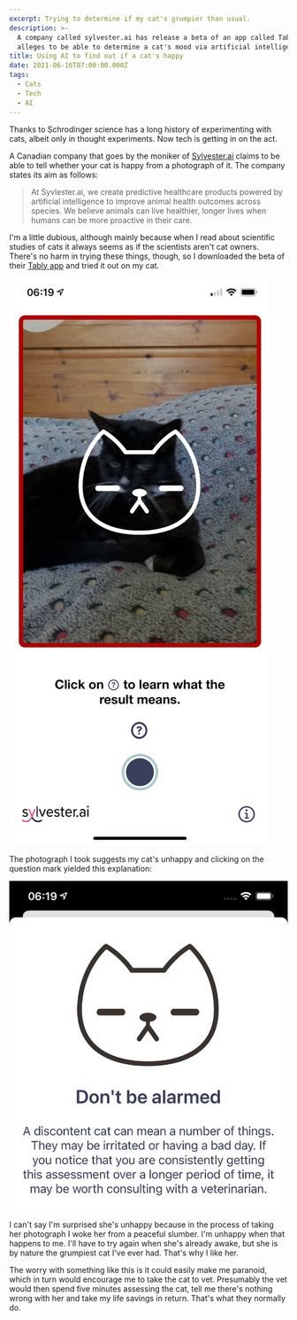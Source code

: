 ```yaml
---
excerpt: Trying to determine if my cat's grumpier than usual.
description: >-
  A company called sylvester.ai has release a beta of an app called Tably that
  alleges to be able to determine a cat's mood via artificial intelligence.
title: Using AI to find out if a cat's happy
date: 2021-06-16T07:00:00.000Z
tags:
  - Cats
  - Tech
  - AI
---
```

Thanks to Schrodinger science has a long history of experimenting with cats, albeit only in thought experiments. Now tech is getting in on the act.

A Canadian company that goes by the moniker of [Sylvester.ai](https://www.sylvester.ai) claims to be able to tell whether your cat is happy from a photograph of it. The company states its aim as follows:

> At Syvlester.ai, we create predictive healthcare products powered by artificial intelligence to improve animal health outcomes across species. We believe animals can live healthier, longer lives when humans can be more proactive in their care.

I'm a little dubious, although mainly because when I read about scientific studies of cats it always seems as if the scientists aren't cat owners. There's no harm in trying these things, though, so I downloaded the beta of their [Tably app](https://www.sylvester.ai/cat-owners) and tried it out on my cat.

![An unhappy cat?](/assets/images/posts/2021/06/2021-06-16-tably1.jpg "caption=An unhappy cat?|title=An unhappy cat?|@itemprop=image")

The photograph I took suggests my cat's unhappy and clicking on the question mark yielded this explanation:

![Irritated is probably correct.](/assets/images/posts/2021/06/2021-06-16-tably2.jpg "caption=Irritated is probably correct.|title=Irritated is probably correct.|@itemprop=image")

I can't say I'm surprised she's unhappy because in the process of taking her photograph I woke her from a peaceful slumber. I'm unhappy when that happens to me. I'll have to try again when she's already awake, but she is by nature the grumpiest cat I've ever had. That's why I like her.

The worry with something like this is it could easily make me paranoid, which in turn would encourage me to take the cat to vet. Presumably the vet would then spend five minutes assessing the cat, tell me there's nothing wrong with her and take my life savings in return. That's what they normally do.

